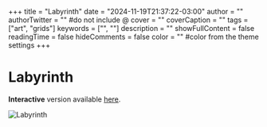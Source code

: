 +++
title = "Labyrinth"
date = "2024-11-19T21:37:22-03:00"
author = ""
authorTwitter = "" #do not include @
cover = ""
coverCaption = ""
tags = ["art", "grids"]
keywords = ["", ""]
description = ""
showFullContent = false
readingTime = false
hideComments = false
color = "" #color from the theme settings
+++

# Labyrinth

**Interactive** version available [here](https://ariangilesgarcia.github.io/art/grids/labyrinth/).

![Labyrinth](/img/art-labyrinth.png)
